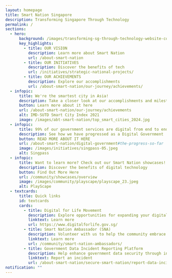 ```yaml
---
layout: homepage
title: Smart Nation Singapore
description: Transforming Singapore Through Technology
permalink: /
sections:
  - hero:
      background: /images/transforming-sg-through-technology-website-cover-road.jpg
      key_highlights:
        - title: OUR VISION
          description: Learn more about Smart Nation
          url: /about-smart-nation
        - title: OUR INITIATIVES
          description: Discover the benefits of tech
          url: /initiatives/strategic-national-projects/
        - title: OUR ACHIEVEMENTS
          description: Explore our accomplishments
          url: /about-smart-nation/our-journey/achievements/
  - infopic:
      title: We're the smartest city in Asia!
      description: Take a closer look at our accomplishments and milestones
      button: Learn more about it here
      url: /about-smart-nation/our-journey/achievements
      alt: IMD-SUTD Smart City Index 2021
      image: /images/abt-smart-nation/top_smart_cities_2024.jpg
  - infopic:
      title: 99% of our government services are digital from end to end!
      description: See how we have progressed as a Digital Government
      button: READ MORE ABOUT IT HERE
      url: /about-smart-nation/digital-government#the-progress-so-far
      image: /images/initiatives/singpass-05.jpeg
      alt: Singpass
  - infopic:
      title: Want to learn more? Check out our Smart Nation showcases!
      description: Discover the benefits of digital technology
      button: Find Out More Here
      url: /community/showcases/overview
      image: /images/community/playscape/playscape_23.jpeg
      alt: PlayScape
  - textcards:
      title: Quick links
      id: textcards
      cards:
        - title: Digital for Life Movement
          description: Explore opportunities for expanding your digital skills.
          linktext: Learn more
          url: https://www.digitalforlife.gov.sg/
        - title: Smart Nation Ambassador (SNA)
          description: Volunteer with us to help the community embrace digital technologies.
          linktext: Learn more
          url: /community/smart-nation-ambassadors/
        - title: Government Data Incident Reporting Platform
          description: Help enhance government data security through incident reporting.
          linktext: Report an incident
          url: /about-smart-nation/secure-smart-nation/report-data-incident/
notification: ""
---
```

